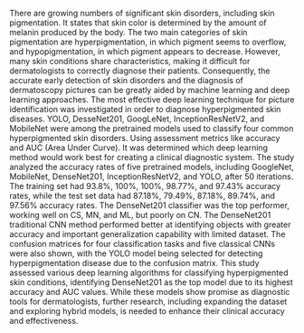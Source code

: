 There are growing numbers of significant skin disorders, including skin pigmentation. It states that skin color is determined by the amount of melanin produced by the body. The two main categories of skin pigmentation are hyperpigmentation, in which pigment seems to overflow, and hypopigmentation, in which pigment appears to decrease. However, many skin conditions share characteristics, making it difficult for dermatologists to correctly diagnose their patients. Consequently, the accurate early detection of skin disorders and the diagnosis of dermatoscopy pictures can be greatly aided by machine learning and deep learning approaches. The most effective deep learning technique for picture identification was investigated in order to diagnose hyperpigmented skin diseases. YOLO, DesseNet201, GoogLeNet, InceptionResNetV2, and MobileNet were among the pretrained models used to classify four common hyperpigmented skin disorders. Using assessment metrics like accuracy and AUC (Area Under Curve). It was determined which deep learning method would work best for creating a clinical diagnostic system. The study analyzed the accuracy rates of five pretrained models, including GoogleNet, MobileNet, DenseNet201, InceptionResNetV2, and YOLO, after 50 iterations. The training set had 93.8%, 100%, 100%, 98.77%, and 97.43% accuracy rates, while the test set data had 87.18%, 79.49%, 87.18%, 89.74%, and 97.56% accuracy rates. The DenseNet201 classifier was the top performer, working well on CS, MN, and ML, but poorly on CN. The DenseNet201 traditional CNN method performed better at identifying objects with greater accuracy and important generalization capability with limited dataset. The confusion matrices for four classification tasks and five classical CNNs were also shown, with the YOLO model being selected for detecting hyperpigmentation disease due to the confusion matrix. This study assessed various deep learning algorithms for classifying hyperpigmented skin conditions, identifying DenseNet201 as the top model due to its highest accuracy and AUC values. While these models show promise as diagnostic tools for dermatologists, further research, including expanding the dataset and exploring hybrid models, is needed to enhance their clinical accuracy and effectiveness.
